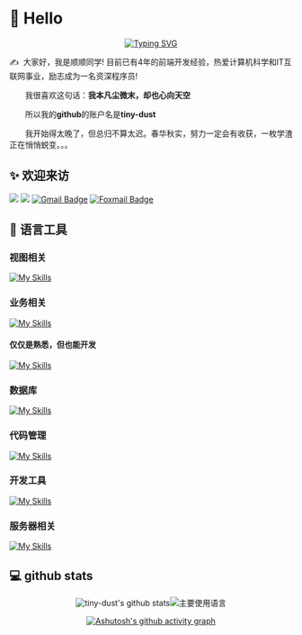 #  🙋 Hello
<div align="center">

<a href="https://git.io/typing-svg"><img src="https://readme-typing-svg.herokuapp.com?font=Ma+Shan+Zheng+rev%3D3&size=30&center=true&vCenter=true&height=60&lines=%E6%88%91%E6%9C%AC%E5%87%A1%E5%B0%98%E5%BE%AE%E6%9C%AB;%E5%8D%B4%E4%B9%9F%E5%BF%83%E5%90%91%E5%A4%A9%E7%A9%BA" alt="Typing SVG" /></a>

</div>

<p>✍️&nbsp;&nbsp;大家好，我是顺顺同学! 目前已有4年的前端开发经验，热爱计算机科学和IT互联网事业，励志成为一名资深程序员!</p>

<p>&emsp;&emsp;我很喜欢这句话：<b>我本凡尘微末，却也心向天空</b></p>

<p>&emsp;&emsp;所以我的<b>github</b>的账户名是<b>tiny-dust</b></p>

<p>&emsp;&emsp;我开始得太晚了，但总归不算太迟。春华秋实，努力一定会有收获，一枚学渣正在悄悄蜕变。。。</p>



## ✨ 欢迎来访

![](https://visitor-badge.laobi.icu/badge?page_id=tiny-dust.tiny-dust)
![](https://img.shields.io/github/followers/tiny-dust?label=Followers)
[![Gmail Badge](https://img.shields.io/badge/-idiotic521541@gmail.com-c14438?style=flat&logo=Gmail&logoColor=white&link=mailto:idiotic521541@gmail.com)](mailto:idiotic521541@gmail.com)
[![Foxmail Badge](https://img.shields.io/badge/-idioticzhou@foxmail.com-%2346b882?style=flat&logo=TencentQQ&logoColor=white&link=mailto:idioticzhou@foxmail.com)](mailto:idioticzhou@foxmail.com)

## 🧰 语言工具

### 视图相关

[![My Skills](https://skillicons.dev/icons?i=vue,react,electron,js,ts,vite,webpack,css,sass,windicss,tailwind,jest,md&theme=light)](https://skillicons.dev)

### 业务相关

[![My Skills](https://skillicons.dev/icons?i=nodejs,nestjs,express,java&theme=light)](https://skillicons.dev)
#### 仅仅是熟悉，但也能开发
[![My Skills](https://skillicons.dev/icons?i=java,golang,php,python&theme=dark)](https://skillicons.dev)
### 数据库

[![My Skills](https://skillicons.dev/icons?i=mongodb,mysql,postgres,&theme=light)](https://skillicons.dev)

### 代码管理

[![My Skills](https://skillicons.dev/icons?i=git,github,gitlab&theme=light)](https://skillicons.dev)


### 开发工具

[![My Skills](https://skillicons.dev/icons?i=vscode,idea&theme=light)](https://skillicons.dev)

### 服务器相关

[![My Skills](https://skillicons.dev/icons?i=linux,docker,nginx,jenkins&theme=light)](https://skillicons.dev)
## 💻 github stats

<div align="center">

![tiny-dust's github stats](https://github-readme-stats.vercel.app/api?username=tiny-dust&hide_title=false&hide_border=true&show_icons=true&include_all_commits=true&line_height=20&bg_color=0,EC6C6C,FFD479,FFFC79,73FA79&theme=graywhite&locale=cn)![主要使用语言](https://github-readme-stats.vercel.app/api/top-langs/?username=tiny-dust&hide_title=false&hide_border=true&layout=compact&bg_color=0,73FA79,73FDFF,D783FF&theme=graywhite&locale=cn)


[![Ashutosh's github activity graph](https://activity-graph.herokuapp.com/graph?username=tiny-dust&bg_color=ffffff&color=2f90da&line=3394f0&point=09c338&area=true&hide_border=true)](https://github.com/ashutosh00710/github-readme-activity-graph)

</div>
